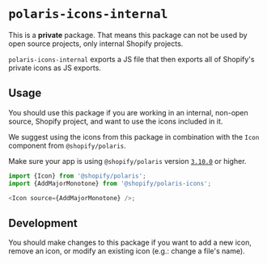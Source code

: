 # `polaris-icons-internal`

This is a **private** package. That means this package can not be used by open source projects, only internal Shopify projects.

`polaris-icons-internal` exports a JS file that then exports all of Shopify's private icons as JS exports.

## Usage

You should use this package if you are working in an internal, non-open source, Shopify project, and want to use the icons included in it.

We suggest using the icons from this package in combination with the `Icon` component from `@shopify/polaris`.

Make sure your app is using `@shopify/polaris` version [`3.10.0`](https://github.com/Shopify/polaris-react/releases/tag/v3.10.0) or higher.

```js
import {Icon} from '@shopify/polaris';
import {AddMajorMonotone} from '@shopify/polaris-icons';

<Icon source={AddMajorMonotone} />;
```

## Development

You should make changes to this package if you want to add a new icon, remove an icon, or modify an existing icon (e.g.: change a file's name).
